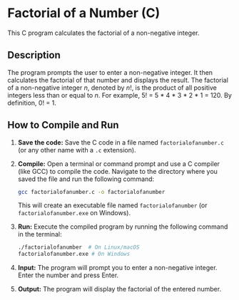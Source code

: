 # Factorial of a Number (C)

This C program calculates the factorial of a non-negative integer.

## Description

The program prompts the user to enter a non-negative integer. It then calculates the factorial of that number and displays the result.  The factorial of a non-negative integer *n*, denoted by *n*!, is the product of all positive integers less than or equal to *n*.  For example, 5! = 5 * 4 * 3 * 2 * 1 = 120.  By definition, 0! = 1.

## How to Compile and Run

1.  **Save the code:** Save the C code in a file named `factorialofanumber.c` (or any other name with a `.c` extension).

2.  **Compile:** Open a terminal or command prompt and use a C compiler (like GCC) to compile the code. Navigate to the directory where you saved the file and run the following command:

    ```bash
    gcc factorialofanumber.c -o factorialofanumber
    ```

    This will create an executable file named `factorialofanumber` (or `factorialofanumber.exe` on Windows).

3.  **Run:** Execute the compiled program by running the following command in the terminal:

    ```bash
    ./factorialofanumber  # On Linux/macOS
    factorialofanumber.exe # On Windows
    ```

4.  **Input:** The program will prompt you to enter a non-negative integer. Enter the number and press Enter.

5.  **Output:** The program will display the factorial of the entered number.
